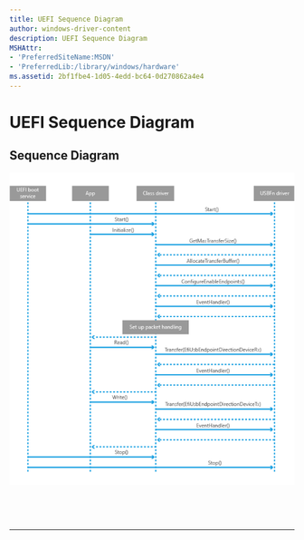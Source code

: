 ```yaml
---
title: UEFI Sequence Diagram
author: windows-driver-content
description: UEFI Sequence Diagram
MSHAttr:
- 'PreferredSiteName:MSDN'
- 'PreferredLib:/library/windows/hardware'
ms.assetid: 2bf1fbe4-1d05-4edd-bc64-0d270862a4e4
---
```


# UEFI Sequence Diagram


## Sequence Diagram


![sequence diagram](images/efi-usbfn-sequence.png)

 

 


--------------------


